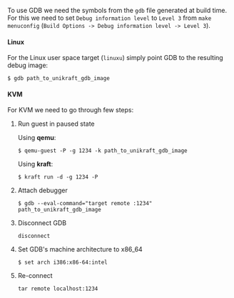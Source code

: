 To use GDB we need the symbols from the `gdb` file generated at build time.
For this we need to set `Debug information level` to `Level 3` from `make menuconfig` (`Build Options -> Debug information level -> Level 3`).

#### Linux

For the Linux user space target (`linuxu`) simply point GDB to the resulting debug image:

```
$ gdb path_to_unikraft_gdb_image
```

#### KVM

For KVM we need to go through few steps:

1. Run guest in paused state

   Using **qemu**:

   ```
   $ qemu-guest -P -g 1234 -k path_to_unikraft_gdb_image
   ```

   Using **kraft**:

   ```
   $ kraft run -d -g 1234 -P
   ```
1. Attach debugger

   ```
   $ gdb --eval-command="target remote :1234" path_to_unikraft_gdb_image
   ```

3. Disconnect GDB

   ```
   disconnect
   ```

4. Set GDB's machine architecture to x86_64

   ```
   $ set arch i386:x86-64:intel
   ```

5. Re-connect

   ```
   tar remote localhost:1234
   ```
